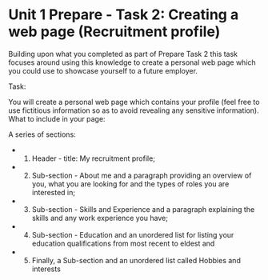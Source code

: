 # Unit 1 Prepare - Task 2: Creating a web page (Recruitment profile)
Building upon what you completed as part of Prepare Task 2 this task focuses around using this knowledge to create a personal web page which you could use to showcase yourself to a future employer.

Task:

You will create a personal web page which contains your profile (feel free to use fictitious information so as to avoid revealing any sensitive information).
What to include in your page:

A series of sections: 

* 1) Header - title: My recruitment profile; 

* 2) Sub-section - About me and a paragraph providing an overview of you, what you are looking for and the types of roles you are interested in;

* 3) Sub-section - Skills and Experience and a paragraph explaining the skills and any work experience you have; 

* 4) Sub-section - Education and an unordered list for listing your education qualifications from most recent to eldest and 

* 5) Finally, a Sub-section and an unordered list called Hobbies and interests
